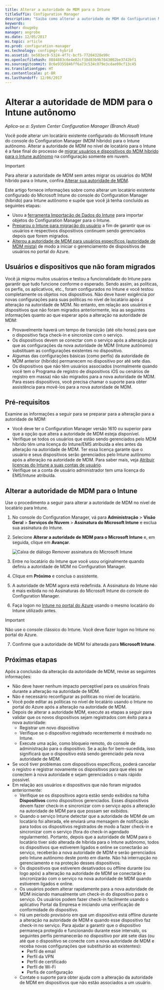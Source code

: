 ```yaml
---
title: Alterar a autoridade de MDM para o Intune
titleSuffix: Configuration Manager
description: "Saiba como alterar a autoridade de MDM do Configuration Manager (híbrido) para Intune autônomo."
keywords: 
author: dougeby
manager: angrobe
ms.date: 12/05/2017
ms.topic: article
ms.prod: configuration-manager
ms.technology: configmgr-hybrid
ms.assetid: be503ec9-5324-4f7c-bcf5-77204328e99c
ms.openlocfilehash: 8884883c6e4e82cf38d83b9b7843002be3742bf1
ms.sourcegitcommit: 8c6e9355846ff6a73c534c079e3cdae09cf13c45
ms.translationtype: HT
ms.contentlocale: pt-BR
ms.lasthandoff: 12/06/2017
---
```

# <a name="change-your-mdm-authority-to-intune-standalone"></a>Alterar a autoridade de MDM para o Intune autônomo

*Aplica-se a: System Center Configuration Manager (Branch Atual)*    

Você pode alterar um locatário existente configurado do Microsoft Intune do console do Configuration Manager (MDM híbrido) para o Intune autônomo. Alterar a autoridade de MDM no nível de locatário para o Intune é a fase final do processo de [migrar usuários e dispositivos do MDM híbrido para o Intune autônomo](migrate-hybridmdm-to-intunesa.md) na configuração somente em nuvem.    

> [!Important]    
> Para alterar a autoridade de MDM sem antes migrar os usuários do MDM híbrido para o Intune, confira [Alterar sua autoridade de MDM](change-mdm-authority.md).

Este artigo fornece informações sobre como alterar um locatário existente configurado do Microsoft Intune do console do Configuration Manager (híbrido) para Intune autônomo e supõe que você já tenha concluído as seguintes etapas:
- Usou a [ferramenta Importação de Dados do Intune](migrate-import-data.md) para importar objetos do Configuration Manager para o Intune. 
- [Preparou o Intune para migração do usuário](migrate-prepare-intune.md) a fim de garantir que os usuários e respectivos dispositivos continuem sendo gerenciados depois que forem migrados.
- [Alterou a autoridade de MDM para usuários específicos (autoridade de MDM mista)](migrate-mixed-authority.md) de modo a iniciar o gerenciamento de dispositivos de usuários no portal do Azure.


## <a name="users-and-devices-that-have-not-been-migrated"></a>Usuários e dispositivos que não foram migrados
Você já migrou muitos usuários e testou a funcionalidade do Intune para garantir que tudo funcione conforme o esperado. Sendo assim, as políticas, os perfis, os aplicativos, etc., foram configurados no Intune e você testou completamente os objetos nos dispositivos. Não deve haver exigência por novas configurações para suas políticas no nível de locatário após a alteração na autoridade de MDM. No entanto, em relação aos usuários e dispositivos que não foram migrados anteriormente, leia as seguintes informações quanto ao que esperar após a alteração na autoridade de MDM:    
- Provavelmente haverá um tempo de transição (até oito horas) para que o dispositivo faça check-in e sincronize com o serviço.
- Os dispositivos devem se conectar com o serviço após a alteração para que as configurações da nova autoridade de MDM (Intune autônomo) substituam as configurações existentes no dispositivo.
- Algumas das configurações básicas (como perfis) da autoridade de MDM anterior (híbrido) permanecem no dispositivo por até sete dias. 
- Os dispositivos que não têm usuários associados (normalmente quando você tem o Programa de registro de dispositivos iOS ou cenários de registro em massa) não são migrados para a nova autoridade de MDM. Para esses dispositivos, você precisa chamar o suporte para obter assistência para movê-los para a nova autoridade de MDM.

## <a name="prerequisites"></a>Pré-requisitos
Examine as informações a seguir para se preparar para a alteração para a autoridade de MDM:
- Você deve ter o Configuration Manager versão 1610 ou superior para que a opção que altera a autoridade de MDM esteja disponível.
- Verifique se todos os usuários que estão sendo gerenciados pelo MDM híbrido têm uma licença do Intune/EMS atribuída a eles antes da alteração na autoridade de MDM. Ter essa licença garante que o usuário e seus dispositivos serão gerenciados pelo Intune autônomo após a alteração na autoridade de MDM. Para saber mais, veja [Atribuir licenças do Intune a suas contas de usuário](https://docs.microsoft.com/intune/get-started/start-with-a-paid-subscription-to-microsoft-intune-step-4).
- Verifique se a conta de usuário administrador tem uma licença do EMS/Intune atribuída.

## <a name="change-the-mdm-authority-to-intune"></a>Alterar a autoridade de MDM para o Intune
Use o procedimento a seguir para alterar a autoridade de MDM no nível de locatário para Intune.

1.  No console do Configuration Manager, vá para **Administração** &gt; **Visão Geral** &gt; **Serviços de Nuvem** &gt; **Assinatura do Microsoft Intune** e exclua sua assinatura do Intune.
2.  Selecione **Alterar a autoridade de MDM para o Microsoft Intune** e, em seguida, clique em **Avançar**.

    ![Caixa de diálogo Remover assinatura do Microsoft Intune](media/mdm-change-delete-subscription.png)
3.  Entre no locatário do Intune que você usou originalmente quando definiu a autoridade de MDM no Configuration Manager.
4.  Clique em **Próximo** e conclua o assistente.
5.  A autoridade de MDM agora está redefinida. A Assinatura do Intune não é mais exibida no nó Assinaturas do Microsoft Intune do console do Configuration Manager.
6.  Faça logon no [Intune no portal do Azure](https://portal.azure.com/#blade/Microsoft_Intune_DeviceSettings/ExtensionLandingBlade/overview) usando o mesmo locatário do Intune utilizado antes.    

  > [!Important]    
  > Não use o console clássico do Intune. Você deve fazer logon no Intune no portal do Azure.
7.  Confirme que a autoridade de MDM foi alterada para **Microsoft Intune**. 

## <a name="next-steps"></a>Próximas etapas
Após a conclusão da alteração da autoridade de MDM, revise as seguintes informações:
- Não deve haver nenhum impacto perceptível para os usuários finais durante a alteração na autoridade de MDM. 
- Não é necessário reconfigurar as políticas no nível de locatário. 
- Você pode editar as políticas no nível de locatário usando o Intune no portal do Azure após a alteração na autoridade de MDM.
-  Depois de alterar a autoridade MDM, execute as etapas a seguir para validar que os novos dispositivos sejam registrados com êxito para a nova autoridade:   
    - Registrar um novo dispositivo
    - Verifique se o dispositivo registrado recentemente é mostrado no Intune.
    - Execute uma ação, como bloqueio remoto, do console de administração para o dispositivo. Se a ação for bem-sucedida, isso significará que o dispositivo está sendo gerenciado pela nova autoridade de MDM.
- Se você tiver problemas com dispositivos específicos, poderá cancelar o registro e registrar novamente os dispositivos para que eles se conectem à nova autoridade e sejam gerenciados o mais rápido possível.
- Em relação aos usuários e dispositivos que não foram migrados anteriormente:
    - Verifique se os dispositivos agora estão sendo exibidos na folha **Dispositivos** como dispositivos gerenciados. Esses dispositivos devem fazer check-in e sincronizar com o serviço após a alteração na autoridade de MDM para que possam ser exibidos. 
    - Quando o serviço Intune detectar que a autoridade de MDM de um locatário foi alterada, ele enviará uma mensagem de notificação para todos os dispositivos registrados de modo a fazer check-in e sincronizar com o serviço (fora do check-in agendado regularmente). Portanto, depois que a autoridade de MDM para o locatário tiver sido alterada de híbrida para o Intune autônomo, todos os dispositivos que estiverem ligados e online se conectarão ao serviço, receberão a nova autoridade de MDM e serão gerenciados pelo Intune autônomo deste ponto em diante. Não há interrupção no gerenciamento e na proteção desses dispositivos.
    - Os dispositivos que estiverem desativados ou offline durante (ou logo após) a alteração na autoridade de MDM se conectarão e sincronizarão com o serviço na nova autoridade de MDM quando estiverem ligados e online.  
    - Os usuários podem alterar rapidamente para a nova autoridade de MDM iniciando manualmente um check-in do dispositivo para o serviço. Os usuários podem fazer check-in facilmente usando o aplicativo Portal da Empresa e iniciando uma verificação de conformidade do dispositivo.
    - Há um período provisório em que um dispositivo está offline durante a alteração na autoridade de MDM e quando esse dispositivo faz check-in no serviço. Para ajudar a garantir que o dispositivo permaneça protegido e funcionando durante esse intervalo, os seguintes perfis permanecerão no dispositivo por até sete dias (ou até que o dispositivo se conecte com a nova autoridade de MDM e receba novas configurações que substituirão as existentes):
        - Perfil de email
        - Perfil da VPN
        - Perfil de certificado
        - Perfil de Wi-Fi
        - Perfis de configuração
    - Contate o suporte para obter ajuda com a alteração da autoridade de MDM em dispositivos que não estão associados a um usuário. 
